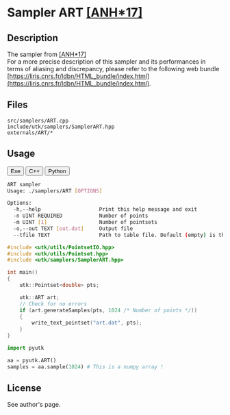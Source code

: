 # Sampler ART [[ANH*17]](http://abdallagafar.com/publications/art/)

## Description

The sampler from [[ANH*17]](http://abdallagafar.com/publications/art/)  
For a more precise description of this sampler and its performances in terms of aliasing and discrepancy, please refer to the following web bundle [https://liris.cnrs.fr/ldbn/HTML_bundle/index.html](https://liris.cnrs.fr/ldbn/HTML_bundle/index.html).

## Files

```
src/samplers/ART.cpp  
include/utk/samplers/SamplerART.hpp
externals/ART/*
```

## Usage

<button class="tablink exebutton" onclick="openCode('exe', this)" markdown="1">Exe</button> 
<button class="tablink cppbutton" onclick="openCode('cpp', this)" markdown="1">C++</button> 
<button class="tablink pybutton" onclick="openCode('py', this)" markdown="1">Python</button> 
<br/>
  

<div class="exe tabcontent">

```bash
ART sampler
Usage: ./samplers/ART [OPTIONS]

Options:
  -h,--help                   Print this help message and exit
  -n UINT REQUIRED            Number of points
  -m UINT [1]                 Number of pointsets
  -o,--out TEXT [out.dat]     Output file
  --tfile TEXT                Path to table file. Default (empty) is the one provided by the author.
```

</div>

<div class="cpp tabcontent">

```  cpp
#include <utk/utils/PointsetIO.hpp>
#include <utk/utils/Pointset.hpp>
#include <utk/samplers/SamplerART.hpp>

int main()
{
    utk::Pointset<double> pts;

    utk::ART art;
    // Check for no errors
    if (art.generateSamples(pts, 1024 /* Number of points */))
    {
        write_text_pointset("art.dat", pts);
    }
}
```  

</div>

<div class="py tabcontent">

``` python
import pyutk

aa = pyutk.ART()
samples = aa.sample(1024) # This is a numpy array !
```  

</div>

## License

See author's page.
